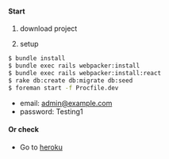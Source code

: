 #### Start

1. download project

2. setup
```sh
$ bundle install
$ bundle exec rails webpacker:install
$ bundle exec rails webpacker:install:react
$ rake db:create db:migrate db:seed
$ foreman start -f Procfile.dev
```

- email: admin@example.com
- password: Testing1

#### Or check

- Go to [heroku](https://safe-everglades-57796.herokuapp.com/)
